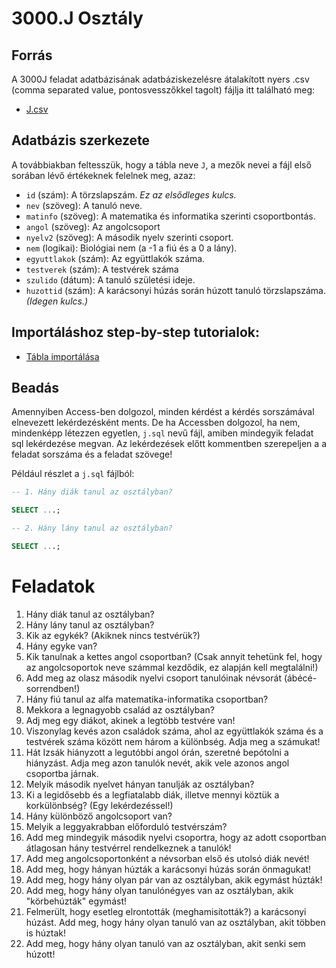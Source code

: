 # 3000.J Osztály
## Forrás
A 3000J feladat adatbázisának adatbáziskezelésre átalakított nyers .csv (comma separated value, pontosvesszőkkel tagolt) fájlja itt található meg: 
- [J.csv](J.csv)

## Adatbázis szerkezete
A továbbiakban feltesszük, hogy a tábla neve ``J``, a mezők nevei a fájl első sorában lévő értékeknek felelnek meg, azaz: 
- ``id`` (szám): A törzslapszám. *Ez az elsődleges kulcs.*
- ``nev`` (szöveg): A tanuló neve.
- ``matinfo`` (szöveg): A matematika és informatika szerinti csoportbontás.
- ``angol`` (szöveg): Az angolcsoport
- ``nyelv2`` (szöveg): A második nyelv szerinti csoport.
- ``nem`` (logikai): Biológiai nem (a -1 a fiú és a 0 a lány).
- ``egyuttlakok`` (szám): Az együttlakók száma. 
- ``testverek`` (szám): A testvérek száma
- ``szulido`` (dátum): A tanuló születési ideje.
- ``huzottid`` (szám): A karácsonyi húzás során húzott tanuló törzslapszáma. *(Idegen kulcs.)*

## Importáláshoz step-by-step tutorialok:
- [Tábla importálása](../import/)

## Beadás
Amennyiben Access-ben dolgozol, minden kérdést a kérdés sorszámával elnevezett lekérdezésként ments.
De ha Accessben dolgozol, ha nem, mindenképp létezzen egyetlen,  ``j.sql`` nevű fájl, amiben mindegyik feladat sql lekérdezése megvan.
Az lekérdezések előtt kommentben szerepeljen a a feladat sorszáma és a feladat szövege!

Például részlet a ``j.sql`` fájlból:

```sql
-- 1. Hány diák tanul az osztályban?

SELECT ...;

-- 2. Hány lány tanul az osztályban?

SELECT ...;
```

# Feladatok

1. Hány diák tanul az osztályban?
2. Hány lány tanul az osztályban?
3. Kik az egykék? (Akiknek nincs testvérük?)
4. Hány egyke van?
5. Kik tanulnak a kettes angol csoportban? (Csak annyit tehetünk fel, hogy az angolcsoportok neve számmal kezdődik, ez alapján kell megtalálni!)
5. Add meg az olasz második nyelvi csoport tanulóinak névsorát (ábécé-sorrendben!)
6. Hány fiú tanul az alfa matematika-informatika csoportban?
7. Mekkora a legnagyobb család az osztályban?
8. Adj meg egy diákot, akinek a legtöbb testvére van!
9. Viszonylag kevés azon családok száma, ahol az együttlakók száma és a testvérek száma között nem három a különbség. Adja meg a számukat!
10. Hát Izsák hiányzott a legutóbbi angol órán, szeretné bepótolni a hiányzást. Adja meg azon tanulók nevét, akik vele azonos angol csoportba járnak.
11. Melyik második nyelvet hányan tanulják az osztályban?
12. Ki a legidősebb és a legfiatalabb diák, illetve mennyi köztük a korkülönbség? (Egy lekérdezéssel!)
13. Hány különböző angolcsoport van?
14. Melyik a leggyakrabban előforduló testvérszám?
15. Add meg mindegyik második nyelvi csoportra, hogy az adott csoportban átlagosan hány testvérrel rendelkeznek a tanulók!
16. Add meg angolcsoportonként a névsorban első és utolsó diák nevét!
17. Add meg, hogy hányan húzták a karácsonyi húzás során önmagukat!
18. Add meg, hogy hány olyan pár van az osztályban, akik egymást húzták!
19. Add meg, hogy hány olyan tanulónégyes van az osztályban, akik "körbehúzták" egymást!
20. Felmerült, hogy esetleg elrontották (meghamisították?) a karácsonyi húzást. Add meg, hogy hány olyan tanuló van az osztályban, akit többen is húztak!
21. Add meg, hogy hány olyan tanuló van az osztályban, akit senki sem húzott!
